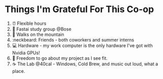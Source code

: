# Things I'm Grateful For This Co-op

1. :alarm_clock: Flexible hours 
2. :blue_book: Fastai study group @Bose 
3. :walking: Walks on the mountain 
4. :neckbeard: Friends - both coworkers and summer interns 
5. :computer: Hardware - my work computer is the only hardware I've got
   with Nvidia GPUs!
6. :statue_of_liberty: Freedom to go about my project as I see fit.
7. :coffee: The Lab @40cal - Windows, Cold Brew, and music out loud, what
   a place.
